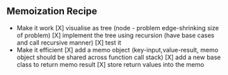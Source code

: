 ## Memoization Recipe

* Make it work 
	[X] visualise as tree (node - problem edge-shrinking size of problem)
	[X] implement the tree using recursion (have base cases and call recursive manner)
	[X] test it
* Make it efficient 
	[X] add a memo object (key-input,value-result, memo object should be shared across function call stack)
	[X] add a new base class to return memo result
	[X] store return values into the memo